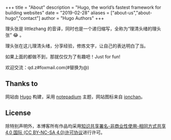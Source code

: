 +++
title = "About"
description = "Hugo, the world’s fastest framework for building websites"
date = "2019-02-28"
aliases = ["about-us","about-hugo","contact"]
author = "Hugo Authors"
+++

理头张是 littlezhang 的音译，同时也是一个递归缩写，全称为“理清头绪的理头张”  :joy: 。

理头张在这儿理清头绪，分享经验，修炼文字，让自己的表达明白了当。

如果上面的都做不到，那就仅仅为了有趣吧！Just for fun!

欢迎交流：q<!-- >@mail.com -->d.<!-- >#@. -->z<!-- >#mail@. -->#fo<!-- >#@. -->xmail.com(#替换为@)

## Thanks to

网站由 [Hugo](https://gohugo.io/) 构建，采用 [notepadium](https://github.com/cntrump/hugo-notepadium) 主题，网站图标来自 [ionchan](https://ionchan.com/icon-character-boys-girls/)。

## License

除特别声明外，本博客所有作品均采用[知识共享署名-非商业性使用-相同方式共享 4.0 国际 (CC BY-NC-SA 4.0)许可协议](https://creativecommons.org/licenses/by-nc-sa/4.0/deed.zh)进行许可。
